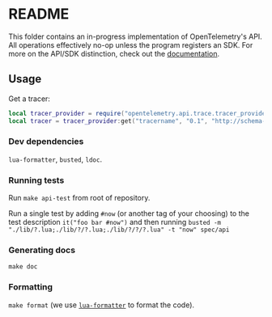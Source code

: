 # README

This folder contains an in-progress implementation of OpenTelemetry's API. All operations effectively no-op unless the program registers an SDK. For more on the API/SDK distinction, check out the [documentation](https://opentelemetry.io/docs/reference/specification/overview/#api).

## Usage

Get a tracer:

```lua
local tracer_provider = require("opentelemetry.api.trace.tracer_provider" ):new()
local tracer = tracer_provider:get("tracername", "0.1", "http://schema-url.com", {})
```

### Dev dependencies

`lua-formatter`, `busted`, `ldoc`.

### Running tests

Run `make api-test` from root of repository.

Run a single test by adding `#now` (or another tag of your choosing) to the test description `it("foo bar #now")` and then running `busted -m "./lib/?.lua;./lib/?/?.lua;./lib/?/?/?.lua" -t "now" spec/api`

### Generating docs

`make doc`

### Formatting

`make format` (we use [`lua-formatter`](https://github.com/Koihik/LuaFormatter) to format the code).
